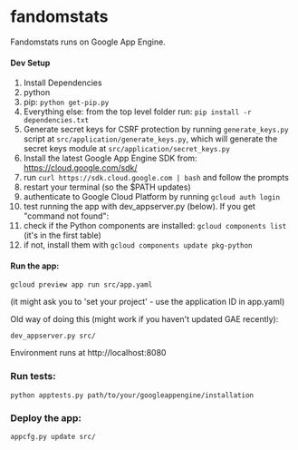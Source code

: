 fandomstats
===========
Fandomstats runs on Google App Engine. 

#### Dev Setup
1. Install Dependencies
  1. python
  2. pip: `python get-pip.py`
  3. Everything else: from the top level folder run: `pip install -r dependencies.txt`
2. Generate secret keys for CSRF protection by running `generate_keys.py` script at `src/application/generate_keys.py`, which will generate the secret keys module at `src/application/secret_keys.py`
3. Install the latest Google App Engine SDK from: https://cloud.google.com/sdk/
  1. run `curl https://sdk.cloud.google.com | bash` and follow the prompts
  2. restart your terminal (so the $PATH updates)
  3. authenticate to Google Cloud Platform by running `gcloud auth login`
  4. test running the app with dev_appserver.py (below). If you get "command not found":
  5. check if the Python components are installed: `gcloud components list` (it's in the first table)
  6. if not, install them with `gcloud components update pkg-python`

#### Run the app:

```
gcloud preview app run src/app.yaml
```
(it might ask you to 'set your project' - use the application ID in app.yaml)

Old way of doing this (might work if you haven't updated GAE recently):
```
dev_appserver.py src/
```
Environment runs at http://localhost:8080

### Run tests:
```
python apptests.py path/to/your/googleappengine/installation
```

### Deploy the app:
```
appcfg.py update src/